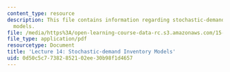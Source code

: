 ```yaml
---
content_type: resource
description: This file contains information regarding stochastic-demand inventory
  models.
file: /media/https%3A/open-learning-course-data-rc.s3.amazonaws.com/15-772j-d-lab-supply-chains-fall-2014/0d50c5c77382852102ee30b98f1d4657_MIT15_772JF14_Lec14.pdf
file_type: application/pdf
resourcetype: Document
title: 'Lecture 14: Stochastic-demand Inventory Models'
uid: 0d50c5c7-7382-8521-02ee-30b98f1d4657
---
```

